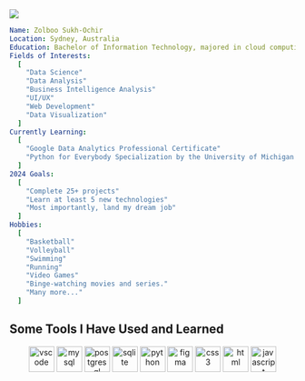 <img src="https://capsule-render.vercel.app/api?type=venom&color=auto&height=300&section=header&text=Hello%20World!&fontSize=90&fontColor=d6ace6" />

```yaml
Name: Zolboo Sukh-Ochir
Location: Sydney, Australia
Education: Bachelor of Information Technology, majored in cloud computing at Deakin University
Fields of Interests:
  [
    "Data Science"
    "Data Analysis"
    "Business Intelligence Analysis"
    "UI/UX"
    "Web Development"
    "Data Visualization"
  ]
Currently Learning:
  [
    "Google Data Analytics Professional Certificate"
    "Python for Everybody Specialization by the University of Michigan on Coursera"
  ]
2024 Goals:
  [
    "Complete 25+ projects"
    "Learn at least 5 new technologies"
    "Most importantly, land my dream job"
  ]
Hobbies:
  [
    "Basketball"
    "Volleyball"
    "Swimming"
    "Running"
    "Video Games"
    "Binge-watching movies and series."
    "Many more..."
  ]
```
<h2>Some Tools I Have Used and Learned</h2>
<p align="center">
<img src="https://cdn.jsdelivr.net/gh/devicons/devicon/icons/vscode/vscode-original.svg" alt="vscode" width="45" height="45"/>
<img src="https://cdn.jsdelivr.net/gh/devicons/devicon@latest/icons/mysql/mysql-original-wordmark.svg" alt="mysql" width="45" height="45"/>
<img src="https://cdn.jsdelivr.net/gh/devicons/devicon@latest/icons/postgresql/postgresql-original-wordmark.svg" alt="postgresql" width="45" height="45"/>
<img src="https://cdn.jsdelivr.net/gh/devicons/devicon@latest/icons/sqlite/sqlite-original-wordmark.svg" alt="sqlite" width="45" height="45"/>
<img src="https://cdn.jsdelivr.net/gh/devicons/devicon@latest/icons/python/python-original-wordmark.svg" alt="python" width="45" height="45"/>
<img src="https://cdn.jsdelivr.net/gh/devicons/devicon@latest/icons/figma/figma-original.svg" alt="figma" width="45" height="45"/>
<img src="https://cdn.jsdelivr.net/gh/devicons/devicon@latest/icons/css3/css3-original-wordmark.svg" alt="css3" width="45" height="45"/>
<img src="https://cdn.jsdelivr.net/gh/devicons/devicon@latest/icons/html5/html5-original.svg" alt="html" width="45" height="45"/>
<img src="https://cdn.jsdelivr.net/gh/devicons/devicon@latest/icons/javascript/javascript-original.svg" alt="javascript" width="45" height="45"/>
</p>





